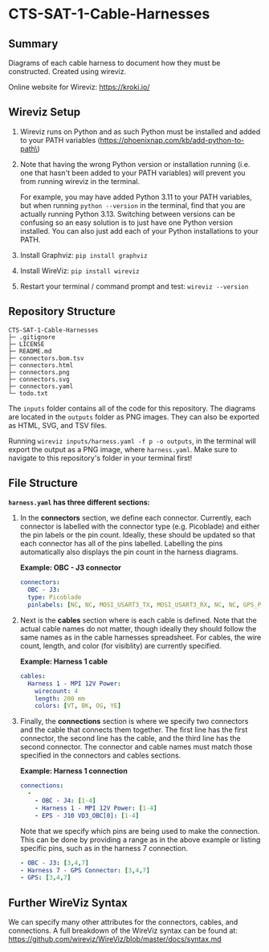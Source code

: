 # CTS-SAT-1-Cable-Harnesses

## Summary

Diagrams of each cable harness to document how they must be constructed. Created using wireviz.

Online website for Wireviz: https://kroki.io/

## Wireviz Setup

1. Wireviz runs on Python and as such Python must be installed and added to your PATH variables (https://phoenixnap.com/kb/add-python-to-path\)

2. Note that having the wrong Python version or installation running (i.e. one that hasn't been added to your PATH variables) will prevent you from running wireviz in the terminal. 

    For example, you may have added Python 3.11 to your PATH variables, but when running ```python --version``` in     the terminal, find that you are actually running Python 3.13. Switching between versions can be confusing so      an easy solution is to just have one Python version installed. You can also just add each of your Python          installations to your PATH.
    
3. Install Graphviz: ```pip install graphviz```

4. Install WireViz: ```pip install wireviz```

5. Restart your terminal / command prompt and test: ```wireviz --version```

## Repository Structure

```
CTS-SAT-1-Cable-Harnesses
├─ .gitignore
├─ LICENSE
├─ README.md
├─ connectors.bom.tsv
├─ connectors.html
├─ connectors.png
├─ connectors.svg
├─ connectors.yaml
└─ todo.txt
```

The ```inputs``` folder contains all of the code for this repository. The diagrams are located in the ```outputs``` folder as PNG images. They can also be exported as HTML, SVG, and TSV files.

Running ```wireviz inputs/harness.yaml -f p -o outputs```, in the terminal will export the output as a PNG image, where ```harness.yaml```. Make sure to navigate to this repository's folder in your terminal first!

## File Structure

**```harness.yaml``` has three different sections:**

1. In the **connectors** section, we define each connector. Currently, each connector is labelled with the connector type (e.g. Picoblade) and either the pin labels or the pin count. Ideally, these should be updated so that each connector has all of the pins labelled. Labelling the pins automatically also displays the pin count in the harness diagrams.

    **Example: OBC - J3 connector**
    
    ```yaml    
    connectors:
      OBC - J3:
      type: Picoblade
      pinlabels: [NC, NC, MOSI_USART3_TX, MOSI_USART3_RX, NC, NC, GPS_PPS, NC]
    ```

2. Next is the **cables** section where is each cable is defined. Note that the actual cable names do not matter, though ideally they should follow the same names as in the cable harnesses spreadsheet. For cables, the wire count, length, and color (for visiblity) are currently specified.

    **Example: Harness 1 cable**
    
    ```yaml
    cables:
      Harness 1 - MPI 12V Power:
        wirecount: 4
        length: 200 mm
        colors: [VT, BK, OG, YE]
    ```

3. Finally, the **connections** section is where we specify two connectors and the cable that connects them together. The first line has the first connector, the second line has the cable, and the third line has the second connector. The connector and cable names must match those specified in the connectors and cables sections.

    **Example: Harness 1 connection**
    
    ```yaml
    connections:
      -
        - OBC - J4: [1-4]
        - Harness 1 - MPI 12V Power: [1-4]
        - EPS - J10 VD3_OBC[0]: [1-4]
    ```
    
    Note that we specify which pins are being used to make the connection. This can be done by providing a range      as in the above example or listing specific pins, such as in the harness 7 connection.
    
    ```yaml
    - OBC - J3: [3,4,7]
    - Harness 7 - GPS Connector: [3,4,7]
    - GPS: [3,4,7]
    ```

## Further WireViz Syntax

We can specify many other attributes for the connectors, cables, and connections. A full breakdown of the WireViz syntax can be found at: https://github.com/wireviz/WireViz/blob/master/docs/syntax.md